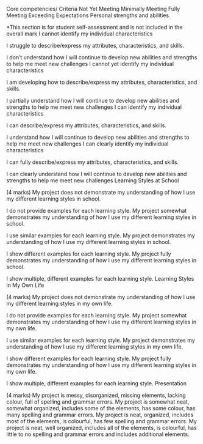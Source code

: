 Core competencies/
Criteria	Not Yet Meeting	Minimally Meeting	Fully Meeting	Exceeding Expectations
Personal strengths and abilities

*This section is for student self-assessment and is not included in the overall mark	I cannot identify my individual characteristics

I struggle to describe/express my attributes, characteristics, and skills.

I don’t understand how I will continue to develop new abilities and strengths to help me meet new challenges	I cannot yet identify my individual characteristics

I am developing how to describe/express my attributes, characteristics, and skills.

I partially understand how I will continue to develop new abilities and strengths to help me meet new challenges	I can identify my individual characteristics

I can describe/express my attributes, characteristics, and skills.

I understand how I will continue to develop new abilities and strengths to help me meet new challenges	I can clearly identify my individual characteristics

I can fully describe/express my attributes, characteristics, and skills.

I can clearly understand how I will continue to develop new abilities and strengths to help me meet new challenges
Learning Styles at School



(4 marks)
	My project does not demonstrate my understanding of how I use my different learning styles in school. 

I do not provide examples for each learning style.
	My project somewhat demonstrates my understanding of how I use my different learning styles in school. 

I use similar examples for each learning style.	My project demonstrates my understanding of how I use my different learning styles in school.

I show different examples for each learning style.
	My project fully demonstrates my understanding of how I use my different learning styles in school.

I show multiple, different examples for each learning style.
Learning Styles in My Own Life


(4 marks)	My project does not demonstrate my understanding of how I use my different learning styles in my own life. 

I do not provide examples for each learning style.
	My project somewhat demonstrates my understanding of how I use my different learning styles in my own life. 

I use similar examples for each learning style.	My project demonstrates my understanding of how I use my different learning styles in my own life.

I show different examples for each learning style.
	My project fully demonstrates my understanding of how I use my different learning styles in my own life.

I show multiple, different examples for each learning style.
Presentation



(4 marks)	My project is messy, disorganized, missing elements, lacking colour, full of spelling and grammar errors. 	My project is somewhat neat, somewhat organized, includes some of the elements, has some colour, has many spelling and grammar errors.	My project is neat, organized, includes most of the elements, is colourful, has few spelling and grammar errors.	My project is neat, well organized, includes all of the elements, is colourful, has little to no spelling and grammar errors and includes additional elements.
